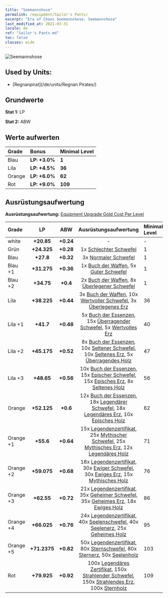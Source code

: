 ```yaml
---
title: "Seemannshose"
permalink: /equipment/Sailor's Pants/
excerpt: "Era of Chaos Seemannshose. Seemannshose"
last_modified_at: 2021-03-31
locale: de
ref: "Sailor's Pants.md"
toc: false
classes: wide
---
```


  ![Seemannshose](/images/e/e_99014.png)

## Used by Units:

* [Regnanpirat](/de/units/Regnan Pirates/) 


## Grundwerte
 **Stat 1:** LP

 **Stat 2:** ABW

## Werte aufwerten

  |     Grade    |   Bonus | Minimal Level | 
  |:-------------|:--------|:--------------| 
  | Blau | **LP: +3.0%** | **1** | 
  | Lila | **LP: +4.5%** | **36** | 
  | Orange | **LP: +6.0%** | **62** | 
  | Rot | **LP: +9.0%** | **109** | 


## Ausrüstungsaufwertung
 **Ausrüstungsaufwertung:** [Equipment Upgrade Gold Cost Per Level](/equipment/EquipmentUpgradeCostPerLevel/) 

  |          Grade      | LP | ABW | Ausrüstungsaufwertung | Minimal Level |
  |:--------------------|:---------:|:---------:|:----------------:|:--------------|
  | white | **+20.85** | **+0.24** | - | - |
  | Grün | **+24.325** | **+0.28** | 1x [Schlechter Schwefel](/de/Items/mat_3/) | 1 |
  | Blau | **+27.8** | **+0.32** | 3x [Normaler Schwefel](/de/Items/mat_9/) | 1 |
  | Blau +1 | **+31.275** | **+0.36** | 1x [Buch der Waffen](/de/Items/mat_18/), 5x [Guter Schwefel](/de/Items/mat_15/) | 1 |
  | Blau +2 | **+34.75** | **+0.4** | 2x [Buch der Waffen](/de/Items/mat_25/), 8x [Überlegener Schwefel](/de/Items/mat_22/) | 1 |
  | Lila | **+38.225** | **+0.44** | 3x [Buch der Waffen](/de/Items/mat_32/), 10x [Wertvoller Schwefel](/de/Items/mat_29/), 3x [Überlegenes Erz](/de/Items/mat_19/) | 36 |
  | Lila +1 | **+41.7** | **+0.48** | 5x [Buch der Essenzen](/de/Items/mat_39/), 15x [Überragender Schwefel](/de/Items/mat_36/), 5x [Wertvolles Erz](/de/Items/mat_26/) | 40 |
  | Lila +2 | **+45.175** | **+0.52** | 8x [Buch der Essenzen](/de/Items/mat_46/), 10x [Seltener Schwefel](/de/Items/mat_43/), 10x [Seltenes Erz](/de/Items/mat_40/), 5x [Überragendes Holz](/de/Items/mat_34/) | 47 |
  | Lila +3 | **+48.65** | **+0.56** | 10x [Buch der Essenzen](/de/Items/mat_53/), 15x [Epischer Schwefel](/de/Items/mat_50/), 15x [Episches Erz](/de/Items/mat_47/), 8x [Seltenes Holz](/de/Items/mat_41/) | 56 |
  | Orange | **+52.125** | **+0.6** | 12x [Buch der Essenzen](/de/Items/mat_60/), 18x [Legendärer Schwefel](/de/Items/mat_57/), 18x [Legendäres Erz](/de/Items/mat_54/), 10x [Episches Holz](/de/Items/mat_48/) | 62 |
  | Orange +1 | **+55.6** | **+0.64** | 15x [Legendenzertifikat](/de/Items/mat_67/), 25x [Mythischer Schwefel](/de/Items/mat_64/), 25x [Mythisches Erz](/de/Items/mat_61/), 12x [Legendäres Holz](/de/Items/mat_55/) | 71 |
  | Orange +2 | **+59.075** | **+0.68** | 18x [Legendenzertifikat](/de/Items/mat_74/), 30x [Ewiger Schwefel](/de/Items/mat_71/), 30x [Ewiges Erz](/de/Items/mat_68/), 15x [Mythisches Holz](/de/Items/mat_62/) | 76 |
  | Orange +3 | **+62.55** | **+0.72** | 21x [Legendenzertifikat](/de/Items/mat_81/), 35x [Geheimer Schwefel](/de/Items/mat_78/), 35x [Geheimes Erz](/de/Items/mat_75/), 18x [Ewiges Holz](/de/Items/mat_69/) | 86 |
  | Orange +4 | **+66.025** | **+0.76** | 24x [Legendenzertifikat](/de/Items/mat_88/), 40x [Seelenschwefel](/de/Items/mat_85/), 40x [Seelenerz](/de/Items/mat_82/), 25x [Geheimes Holz](/de/Items/mat_76/) | 95 |
  | Orange +5 | **+71.2375** | **+0.82** | 50x [Legendenzertifikat](/de/Items/mat_95/), 80x [Sternschwefel](/de/Items/mat_92/), 80x [Sternerz](/de/Items/mat_89/), 50x [Seelenholz](/de/Items/mat_83/) | 103 |
  | Rot | **+79.925** | **+0.92** | 100x [Legendäres Zertifikat](/de/Items/mat_102/), 150x [Strahlender Schwefel](/de/Items/mat_99/), 150x [Strahlendes Erz](/de/Items/mat_96/), 100x [Sternholz](/de/Items/mat_90/) | 109 |

